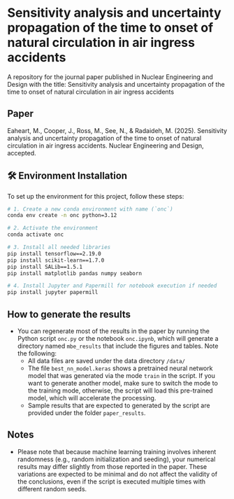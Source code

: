 # Sensitivity analysis and uncertainty propagation of the time to onset of natural circulation in air ingress accidents
A repository for the journal paper published in Nuclear Engineering and Design with the title: Sensitivity analysis and uncertainty propagation of the time to onset of natural circulation in air ingress accidents

## Paper

Eaheart, M., Cooper, J., Ross, M., See, N., & Radaideh, M. (2025). Sensitivity analysis and uncertainty propagation of the time to onset of natural circulation in air ingress accidents. Nuclear Engineering and Design, accepted. 

## 🛠️ Environment Installation

To set up the environment for this project, follow these steps:

```bash
# 1. Create a new conda environment with name (`onc`)
conda env create -n onc python=3.12

# 2. Activate the environment
conda activate onc

# 3. Install all needed libraries
pip install tensorflow==2.19.0
pip install scikit-learn==1.7.0
pip install SALib==1.5.1
pip install matplotlib pandas numpy seaborn

# 4. Install Jupyter and Papermill for notebook execution if needed
pip install jupyter papermill

```

## How to generate the results

- You can regenerate most of the results in the paper by running the Python script `onc.py` or the notebook `onc.ipynb`, which will generate a directory named `mbe_results` that include the figures and tables. Note the following:
  - All data files are saved under the data directory `/data/`
  - The file `best_nn_model.keras` shows a pretrained neural network model that was generated via the mode `train` in the script. If you want to generate another model, make sure to switch the mode to the training mode, otherwise, the script will load this pre-trained model, which will accelerate the processing.
  - Sample results that are expected to generated by the script are provided under the folder `paper_results`.
    


## Notes 
  - Please note that because machine learning training involves inherent randomness (e.g., random initialization and seeding), your numerical results may differ slightly from those reported in the paper. These variations are expected to be minimal and do not affect the validity of the conclusions, even if the script is executed multiple times with different random seeds.


